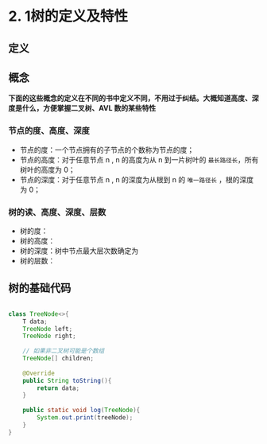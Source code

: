 # 2. 1树的定义及特性

## 定义

## 概念

<b> 下面的这些概念的定义在不同的书中定义不同，不用过于纠结。大概知道高度、深度是什么，方便掌握二叉树、AVL 数的某些特性 </b>

### 节点的度、高度、深度

- 节点的度：一个节点拥有的子节点的个数称为节点的度；
- 节点的高度：对于任意节点 n , n 的高度为从 n 到一片树叶的 `最长路径长`，所有树叶的高度为 0；
- 节点的深度：对于任意节点 n , n 的深度为从根到 n 的 `唯一路径长` ，根的深度为 0；

### 树的读、高度、深度、层数

- 树的度：
- 树的高度：
- 树的深度：树中节点最大层次数确定为
- 树的层数：




## 树的基础代码

```java

class TreeNode<>{
	T data;
	TreeNode left;
	TreeNode right;
	
	// 如果非二叉树可能是个数组
	TreeNode[] children;
	
	@Override
	public String toString(){
		return data;
	}
	
	public static void log(TreeNode){
		System.out.print(treeNode);
	}
}
```